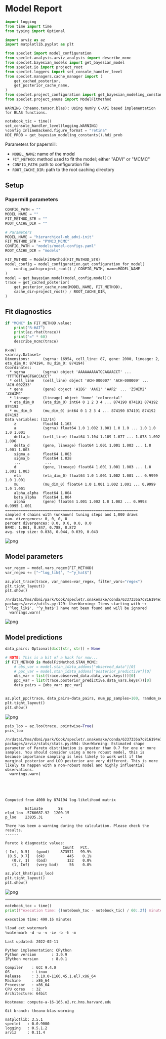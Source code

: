 # Model Report

```python
import logging
from time import time
from typing import Optional

import arviz as az
import matplotlib.pyplot as plt

from speclet import model_configuration
from speclet.analysis.arviz_analysis import describe_mcmc
from speclet.bayesian_models import get_bayesian_model
from speclet.io import project_root
from speclet.loggers import set_console_handler_level
from speclet.managers.cache_manager import (
    get_cached_posterior,
    get_posterior_cache_name,
)
from speclet.project_configuration import get_bayesian_modeling_constants
from speclet.project_enums import ModelFitMethod
```

    WARNING (theano.tensor.blas): Using NumPy C-API based implementation for BLAS functions.

```python
notebook_tic = time()
set_console_handler_level(logging.WARNING)
%config InlineBackend.figure_format = "retina"
HDI_PROB = get_bayesian_modeling_constants().hdi_prob
```

Parameters for papermill:

- `MODEL_NAME`: name of the model
- `FIT_METHOD`: method used to fit the model; either "ADVI" or "MCMC"
- `CONFIG_PATH`: path to configuration file
- `ROOT_CACHE_DIR`: path to the root caching directory

## Setup

### Papermill parameters

```python
CONFIG_PATH = ""
MODEL_NAME = ""
FIT_METHOD_STR = ""
ROOT_CACHE_DIR = ""
```

```python
# Parameters
MODEL_NAME = "hierarchical-nb_advi-init"
FIT_METHOD_STR = "PYMC3_MCMC"
CONFIG_PATH = "models/model-configs.yaml"
ROOT_CACHE_DIR = "models"
```

```python
FIT_METHOD = ModelFitMethod(FIT_METHOD_STR)
model_config = model_configuration.get_configuration_for_model(
    config_path=project_root() / CONFIG_PATH, name=MODEL_NAME
)
model = get_bayesian_model(model_config.model)()
trace = get_cached_posterior(
    get_posterior_cache_name(MODEL_NAME, FIT_METHOD),
    cache_dir=project_root() / ROOT_CACHE_DIR,
)
```

## Fit diagnostics

```python
if "MCMC" in FIT_METHOD.value:
    print("R-HAT")
    print(az.rhat(trace))
    print("=" * 60)
    describe_mcmc(trace)
```

    R-HAT
    <xarray.Dataset>
    Dimensions:      (sgrna: 16954, cell_line: 87, gene: 2000, lineage: 2, eta_dim_0: 874194, mu_dim_0: 874194)
    Coordinates:
      * sgrna        (sgrna) object 'AAAAAAAAATCCAGAACCT' ... 'TTTTGTTAAGTGACCACCT'
      * cell_line    (cell_line) object 'ACH-000007' 'ACH-000009' ... 'ACH-002233'
      * gene         (gene) object 'A1BG' 'AAK1' 'AAR2' ... 'ZSWIM2' 'ZSWIM4'
      * lineage      (lineage) object 'bone' 'colorectal'
      * eta_dim_0    (eta_dim_0) int64 0 1 2 3 4 ... 874190 874191 874192 874193
      * mu_dim_0     (mu_dim_0) int64 0 1 2 3 4 ... 874190 874191 874192 874193
    Data variables: (12/14)
        z            float64 1.163
        a            (sgrna) float64 1.0 1.002 1.001 1.0 1.0 ... 1.0 1.0 1.0 1.001
        delta_b      (cell_line) float64 1.104 1.109 1.077 ... 1.078 1.092 1.096
        delta_d      (gene, lineage) float64 1.001 1.001 1.003 ... 1.0 1.001 1.003
        sigma_a      float64 1.003
        sigma_b      float64 1.028
        ...           ...
        d            (gene, lineage) float64 1.001 1.001 1.003 ... 1.0 1.001 1.003
        eta          (eta_dim_0) float64 1.0 1.001 1.002 1.001 ... 0.9999 1.0 1.001
        mu           (mu_dim_0) float64 1.0 1.001 1.002 1.001 ... 0.9999 1.0 1.001
        alpha_alpha  float64 1.004
        beta_alpha   float64 1.004
        alpha        (gene) float64 1.001 1.002 1.0 1.002 ... 0.9998 0.9995 1.001
    ============================================================
    sampled 4 chains with (unknown) tuning steps and 1,000 draws
    num. divergences: 0, 0, 0, 0
    percent divergences: 0.0, 0.0, 0.0, 0.0
    BFMI: 1.061, 0.847, 0.788, 0.872
    avg. step size: 0.038, 0.044, 0.039, 0.043

![png](hierarchical-nb_advi-init_PYMC3_MCMC_files/hierarchical-nb_advi-init_PYMC3_MCMC_10_1.png)

## Model parameters

```python
var_regex = model.vars_regex(FIT_METHOD)
var_regex += ["~^log_lik$", "~^y_hat$"]
```

```python
az.plot_trace(trace, var_names=var_regex, filter_vars="regex")
plt.tight_layout()
plt.show()
```

    /n/data1/hms/dbmi/park/Cook/speclet/.snakemake/conda/6337336a7c816194e7bf8de34b0d1ef5/lib/python3.9/site-packages/arviz/utils.py:129: UserWarning: Items starting with ~: ['^log_lik$', '^y_hat$'] have not been found and will be ignored
      warnings.warn(

![png](hierarchical-nb_advi-init_PYMC3_MCMC_files/hierarchical-nb_advi-init_PYMC3_MCMC_13_1.png)

## Model predictions

```python
data_pairs: Optional[dict[str, str]] = None

# NOTE: This is a bit of a hack for now...
if FIT_METHOD is ModelFitMethod.STAN_MCMC:
    # obs_var = model.stan_idata_addons["observed_data"][0]
    # ppc_var = model.stan_idata_addons["posterior_predictive"][0]
    obs_var = list(trace.observed_data.data_vars.keys())[0]
    ppc_var = list(trace.posterior_predictive.data_vars.keys())[0]
    data_pairs = {obs_var: ppc_var}


az.plot_ppc(trace, data_pairs=data_pairs, num_pp_samples=100, random_seed=123)
plt.tight_layout()
plt.show()
```

![png](hierarchical-nb_advi-init_PYMC3_MCMC_files/hierarchical-nb_advi-init_PYMC3_MCMC_15_0.png)

```python
psis_loo = az.loo(trace, pointwise=True)
psis_loo
```

    /n/data1/hms/dbmi/park/Cook/speclet/.snakemake/conda/6337336a7c816194e7bf8de34b0d1ef5/lib/python3.9/site-packages/arviz/stats/stats.py:694: UserWarning: Estimated shape parameter of Pareto distribution is greater than 0.7 for one or more samples. You should consider using a more robust model, this is because importance sampling is less likely to work well if the marginal posterior and LOO posterior are very different. This is more likely to happen with a non-robust model and highly influential observations.
      warnings.warn(





    Computed from 4000 by 874194 log-likelihood matrix

             Estimate       SE
    elpd_loo -5760687.92  1200.15
    p_loo    23835.31        -

    There has been a warning during the calculation. Please check the results.
    ------

    Pareto k diagnostic values:
                              Count   Pct.
    (-Inf, 0.5]   (good)     873571   99.9%
     (0.5, 0.7]   (ok)          445    0.1%
       (0.7, 1]   (bad)         122    0.0%
       (1, Inf)   (very bad)     56    0.0%

```python
az.plot_khat(psis_loo)
plt.tight_layout()
plt.show()
```

![png](hierarchical-nb_advi-init_PYMC3_MCMC_files/hierarchical-nb_advi-init_PYMC3_MCMC_17_0.png)

---

```python
notebook_toc = time()
print(f"execution time: {(notebook_toc - notebook_tic) / 60:.2f} minutes")
```

    execution time: 490.16 minutes

```python
%load_ext watermark
%watermark -d -u -v -iv -b -h -m
```

    Last updated: 2022-02-11

    Python implementation: CPython
    Python version       : 3.9.9
    IPython version      : 8.0.1

    Compiler    : GCC 9.4.0
    OS          : Linux
    Release     : 3.10.0-1160.45.1.el7.x86_64
    Machine     : x86_64
    Processor   : x86_64
    CPU cores   : 32
    Architecture: 64bit

    Hostname: compute-a-16-165.o2.rc.hms.harvard.edu

    Git branch: theano-blas-warning

    matplotlib: 3.5.1
    speclet   : 0.0.9000
    logging   : 0.5.1.2
    arviz     : 0.11.4

